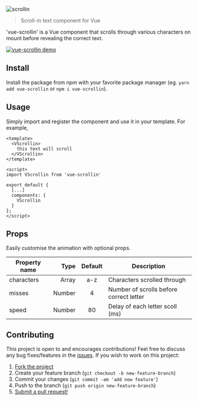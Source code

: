 ![scrollin](https://user-images.githubusercontent.com/38357771/42121309-2af34540-7c5f-11e8-9ad9-4b7bcbb485a2.gif)

> Scroll-in text component for Vue

'vue-scrollin' is a Vue component that scrolls through various characters on mount before revealing the correct text.

[![vue-scrollin demo](https://codesandbox.io/static/img/play-codesandbox.svg)](https://codesandbox.io/s/5v1wlj1z0p?module=%2Fsrc%2FApp.vue)

## Install
Install the package from npm with your favorite package manager (eg. `yarn add vue-scrollin` or `npm i vue-scrollin`).

## Usage
Simply import and register the component and use it in your template. For example,

```
<template>
  <VScrollin>
    this text will scroll
  </VScrollin>
</template>

<script>
import VScrollin from 'vue-scrollin'

export default {
  [...]
  components: {
    VScrollin
  }
};
</script>
```

## Props
Easily customise the animation with optional props.

| Property name | Type   | Default | Description                             |
|---------------|-------:|:-------:|-----------------------------------------|
| characters    | Array  | a-z     | Characters scrolled through             |
| misses        | Number | 4       | Number of scrolls before correct letter |
| speed         | Number | 80      | Delay of each letter scoll (ms)         |

## Contributing

This project is open to and encourages contributions! Feel free to discuss any bug fixes/features in the [issues](https://github.com/shwilliam/vue-scrollin/issues). If you wish to work on this project:

1.  [Fork the project](https://github.com/shwilliam/vue-scrollin/archive/master.zip)
2.  Create your feature branch (`git checkout -b new-feature-branch`)
3.  Commit your changes (`git commit -am 'add new feature'`)
4.  Push to the branch (`git push origin new-feature-branch`)
5.  [Submit a pull request!](https://github.com/shwilliam/vue-scrollin/pull/new/master)
